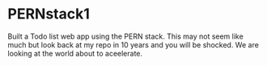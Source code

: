 # PERNstack1
Built a Todo list web app using the PERN stack. This may not seem like much but look back at my repo in 10 years and you will be shocked. We are looking at the world about to aceelerate.
